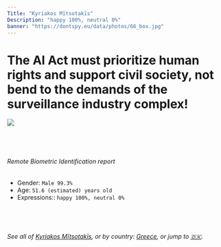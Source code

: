 ```yaml
---
Title: "Kyriakos Mītsotakīs"
Description: "happy 100%, neutral 0%"
banner: "https://dontspy.eu/data/photos/66_box.jpg"
---
```


# The AI Act must prioritize human rights and support civil society, not bend to the demands of the surveillance industry complex!

<link rel="stylesheet" type="text/css" href="/css/blog.css" />

<div class="is-fake" hidden>

_This image is **clearly fake**_, yet we [continue to collect them because the AI Act negotiations](/blog/why-deepfake/) are heading in a direction that will only make people's lives more complicated. For a more in-depth explanation, read: [Double threat: why losing the battle against Face Biometrics would fuel the proliferation of deepfakes](/blog/the-dual-threat-how-losing-the-biometric-battle-fuels-deepfake-proliferation/).


</div>

<!-- <img src="https://dontspy.eu/data/photos/54_box.jpg" /> -->
<img src="https://dontspy.eu/data/photos/66_box.jpg" />

## <br>

###### Remote Biometric Identification report

* <span class="label">Gender:</span> `Male 99.3%`
* <span class="label">Age:</span> `51.6 (estimated) years old`
* <span class="label">Expressions::</span> `happy 100%, neutral 0%`

## <br>

###### See all of [Kyriakos Mītsotakīs](/policymaker#Kyriakos%20M%C4%ABtsotak%C4%ABs), or by country: [Greece](/country#Greece), or jump to [🇩🇰](/x/228).

## <br>
